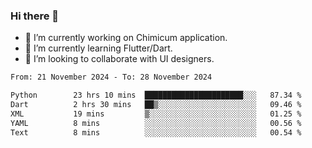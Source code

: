 ### Hi there 👋

<!--
**devcat37/devcat37** is a ✨ _special_ ✨ repository because its `README.md` (this file) appears on your GitHub profile.-->


- 🔭 I’m currently working on Chimicum application.
- 🌱 I’m currently learning Flutter/Dart.
- 👯 I’m looking to collaborate with UI designers.
<!-- - 🤔 I’m looking for help with ... -->

<!--START_SECTION:waka-->

```txt
From: 21 November 2024 - To: 28 November 2024

Python        23 hrs 10 mins  ██████████████████████░░░   87.34 %
Dart          2 hrs 30 mins   ██▒░░░░░░░░░░░░░░░░░░░░░░   09.46 %
XML           19 mins         ▒░░░░░░░░░░░░░░░░░░░░░░░░   01.25 %
YAML          8 mins          ░░░░░░░░░░░░░░░░░░░░░░░░░   00.56 %
Text          8 mins          ░░░░░░░░░░░░░░░░░░░░░░░░░   00.54 %
```

<!--END_SECTION:waka-->
